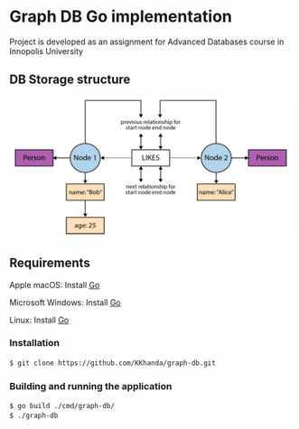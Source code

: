 # Graph DB Go implementation
Project is developed as an assignment for Advanced Databases course in Innopolis University

## DB Storage structure
<img src="docs/storage.png" height="250" width="500">

## Requirements
Apple macOS: Install [Go](https://storage.googleapis.com/golang/go1.9.darwin-amd64.pkg)

Microsoft Windows: Install [Go](https://storage.googleapis.com/golang/go1.9.windows-amd64.msi)

Linux: Install [Go](https://storage.googleapis.com/golang/go1.9.linux-amd64.tar.gz)

### Installation
```bash
$ git clone https://github.com/KKhanda/graph-db.git
```

### Building and running the application
```bash
$ go build ./cmd/graph-db/
$ ./graph-db
```

